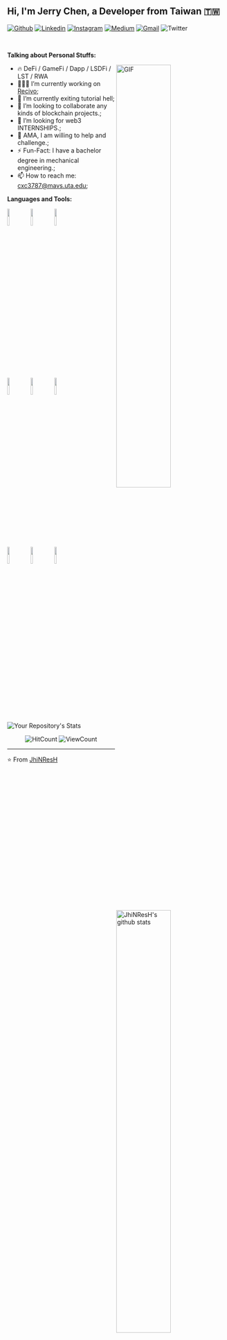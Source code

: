<!-- Your title -->
## Hi, I'm Jerry Chen, a Developer from Taiwan 🇹🇼

<!-- Your badges
You can use the website to generate badges: https://shields.io/
-->

[![Github](https://img.shields.io/badge/-Github-000?style=flat&logo=Github&logoColor=white)](https://github.com/JhiNResH)
[![Linkedin](https://img.shields.io/badge/-LinkedIn-blue?style=flat&logo=Linkedin&logoColor=white)](https://www.linkedin.com/in/chien-jui-jerry-chen-21a11720a/)
[![Instagram](https://img.shields.io/badge/-Instagram-c13584?style=flat&labelColor=c13584&logo=instagram&logoColor=white)](https://www.instagram.com/jhinresh49/)
[![Medium](https://img.shields.io/badge/Medium-000000?style=for-the-badge&logo=medium&logoColor=white)](https://medium.com/@dontforgetbananatiff/)
[![Gmail](https://img.shields.io/badge/-Gmail-c14438?style=flat&logo=Gmail&logoColor=white)](mailto:mynameisjerry870203@gmail.com)
![Twitter](https://img.shields.io/twitter/follow/JhiNResH?label=JhiNResH&style=social)

&nbsp;

<!-- Talking about you -->
**Talking about Personal Stuffs:**

<!-- Any image aligned to the right. Beware the width -->
<img width="50%" align="right" alt="GIF" src="https://media.giphy.com/media/VekcnHOwOI5So/giphy.gif" />

- 🔥 DeFi / GameFi / Dapp / LSDFi / LST / RWA
- 👨🏽‍💻 I’m currently working on [Recivo](https://github.com/JhiNResH/Recivo);
- 🌱 I’m currently exiting tutorial hell; 
- 👯 I’m looking to collaborate any kinds of blockchain projects.;
- 🤔 I’m looking for web3 INTERNSHIPS.;
- 💬 AMA, I am willing to help and challenge.;
- ⚡️ Fun-Fact: I have a bachelor degree in mechanical engineering.;
- 📫 How to reach me: cxc3787@mavs.uta.edu;

**Languages and Tools:** 

<!-- Your github readme stats
You can use this api: https://github.com/anuraghazra/github-readme-stats
-->
<p>
  <a href="https://github.com/JhiNResH/Share2Earn">
    <img width="50%" align="right" alt="JhiNResH's github stats" src="https://github-readme-stats.vercel.app/api?username=JhiNResH&show_icons=true&hide_border=true" />
  </a>
  
  <!-- Your languages and tools. Be careful with the alignment. 
  You can use this sites to get logos: https://www.vectorlogo.zone or https://simpleicons.org/
  -->
  <code><img width="10%" src="https://www.vectorlogo.zone/logos/javascript/javascript-vertical.svg"></code>
  <code><img width="10%" src="https://www.vectorlogo.zone/logos/python/python-ar21.svg"></code>
  <code><img width="10%" src="https://www.vectorlogo.zone/logos/nodejs/nodejs-ar21.svg"></code>
  <br />
  <code><img width="10%" src="https://www.vectorlogo.zone/logos/rust-lang/rust-lang-icon.svg"></code>
  <code><img width="10%" src="https://www.anchor-lang.com/logo.png"></code>
  <code><img width="10%" src="https://github.com/uiwjs/file-icons/blob/master/icon/solidity.svg"></code>
  <br />
  <code><img width="10%" src="https://www.vectorlogo.zone/logos/reactjs/reactjs-ar21.svg"></code>
  <code><img width="10%" src="https://www.vectorlogo.zone/logos/mongodb/mongodb-ar21.svg"></code>
  <code><img width="10%" src="https://www.vectorlogo.zone/logos/git-scm/git-scm-ar21.svg"></code>
  <br />
</p>


![Your Repository's Stats](https://github-readme-stats.vercel.app/api/top-langs/?username=JhiNResH&theme=blue-green)

<!-- Your hits or visitors
site: http://hits.dwyl.com or https://visitor-badge.glitch.me
Both apis are in trouble due to the number of requests, if you know any other to register visitors, great
-->
<p align="center">
  <img alt="HitCount" src="http://hits.dwyl.com/JhiNResH/JhiNResH.svg" />
  <!-- https://github.com/wesky93/views this is a clone of the hits -->
  <img alt="ViewCount" src="https://views.whatilearened.today/views/github/JhiNResH/JhiNResH.svg" />
</p>

<!-- ## Support me -->

---

<!-- This readme was created by Jerry Chen - https://github.com/JhiNResH -->
⭐️ From [JhiNResH](https://github.com/JhiNResH)
